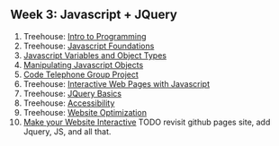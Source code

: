 ## Week 3: Javascript + JQuery
1. Treehouse: [Intro to Programming](http://teamtreehouse.com/library/introduction-to-programming)
2. Treehouse: [Javascript Foundations](http://teamtreehouse.com/library/javascript-foundations)
3. [Javascript Variables and Object Types](https://github.com/pukeko-2015/phase-0-unit-3/tree/master/week-7/3-js-variables-objects)
4. [Manipulating Javascript Objects](https://github.com/pukeko-2015/phase-0-unit-3/tree/master/week-7/4-manipulating-js-objects)
5. [Code Telephone Group Project](https://github.com/pukeko-2015/phase-0-unit-3/tree/master/week-7/6-group-project)
6. Treehouse: [Interactive Web Pages with Javascript](http://teamtreehouse.com/library/interactive-web-pages-with-javascript)
7. Treehouse: [JQuery Basics](http://teamtreehouse.com/library/jquery-basics)
8. Treehouse: [Accessibility](http://teamtreehouse.com/library/accessibility)
9. Treehouse: [Website Optimization](http://teamtreehouse.com/library/website-optimization)
10. [Make your Website Interactive](./interactive) TODO revisit github pages site, add Jquery, JS, and all that.
